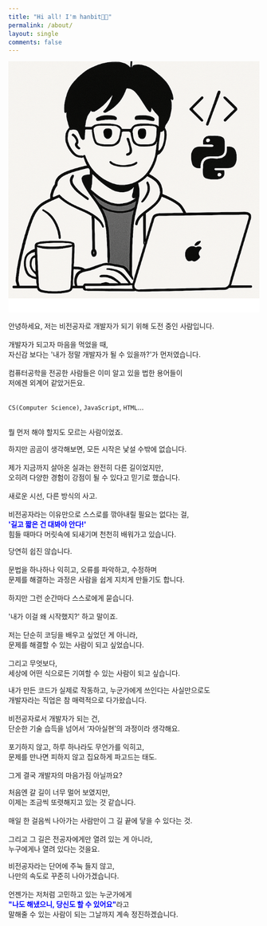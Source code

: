 ```yaml
---
title: "Hi all! I'm hanbit👋🏻"
permalink: /about/
layout: single
comments: false
---
```

<div>
    <img src="/assets/images/about_me.png" alt="about_me" min-width="700px">
</div>

<p>
안녕하세요, 저는 비전공자로 개발자가 되기 위해 도전 중인 사람입니다.<br>
<br>
개발자가 되고자 마음을 먹었을 때,<br>
자신감 보다는 '내가 정말 개발자가 될 수 있을까?'가 먼저였습니다.<br>
<br>
컴퓨터공학을 전공한 사람들은 이미 알고 있을 법한 용어들이<br>
저에겐 외계어 같았거든요.<br>
<br>

`CS(Computer Science)`, `JavaScript`, `HTML`…

<br>
뭘 먼저 해야 할지도 모르는 사람이었죠.
</p>

<p>
하지만 곰곰이 생각해보면, 모든 시작은 낯설 수밖에 없습니다.<br>
<br>
제가 지금까지 살아온 실과는 완전히 다른 길이었지만,<br>
오히려 다양한 경험이 강점이 될 수 있다고 믿기로 했습니다.<br>
<br>
새로운 시선, 다른 방식의 사고.<br>
<br>
비전공자라는 이유만으로 스스로를 깎아내릴 필요는 없다는 걸,<br>
<font color="blue"><b>'길고 짧은 건 대봐야 안다!'</b></font><br>
힘들 때마다 머릿속에 되새기며 천천히 배워가고 있습니다.
</p>

<p>
당연히 쉽진 않습니다.<br>
<br>
문법을 하나하나 익히고, 오류를 파악하고, 수정하며<br>
문제를 해결하는 과정은 사람을 쉽게 지치게 만들기도 합니다.<br>
<br>
하지만 그런 순간마다 스스로에게 묻습니다.<br>
<br>
'내가 이걸 왜 시작했지?' 하고 말이죠.<br>
<br>
저는 단순히 코딩을 배우고 싶었던 게 아니라,<br>
문제를 해결할 수 있는 사람이 되고 싶었습니다.<br>
<br>
그리고 무엇보다,<br>
세상에 어떤 식으로든 기여할 수 있는 사람이 되고 싶습니다.
</p>

<p>
내가 만든 코드가 실제로 작동하고, 누군가에게 쓰인다는 사실만으로도<br>
개발자라는 직업은 참 매력적으로 다가왔습니다.<br>
<br>
비전공자로서 개발자가 되는 건,<br>
단순한 기술 습득을 넘어서 ‘자아실현’의 과정이라 생각해요.<br>
<br>
포기하지 않고, 하루 하나라도 무언가를 익히고,<br>
문제를 만나면 피하지 않고 집요하게 파고드는 태도.<br>
<br>
그게 결국 개발자의 마음가짐 아닐까요?
</p>

<p>
처음엔 갈 길이 너무 멀어 보였지만,<br>
이제는 조금씩 또렷해지고 있는 것 같습니다.<br>
<br>
매일 한 걸음씩 나아가는 사람만이 그 길 끝에 닿을 수 있다는 것.<br>
<br>
그리고 그 길은 전공자에게만 열려 있는 게 아니라,<br>
누구에게나 열려 있다는 것을요.<br>
</p>

<p>
비전공자라는 단어에 주눅 들지 않고,<br>
나만의 속도로 꾸준히 나아가겠습니다.<br>
<br>
언젠가는 저처럼 고민하고 있는 누군가에게<br>
<font color="blue"><b>"나도 해냈으니, 당신도 할 수 있어요"</b></font>라고<br>
말해줄 수 있는 사람이 되는 그날까지 계속 정진하겠습니다.
</p>